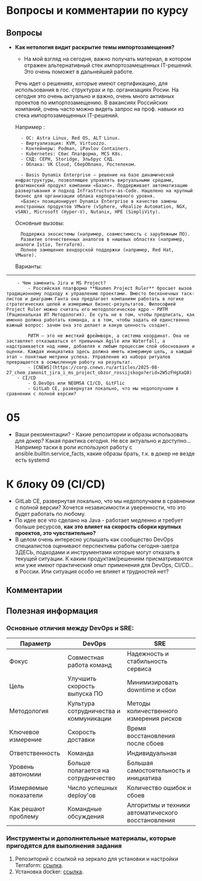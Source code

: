 # Вопросы и комментарии по курсу
## Вопросы
- **Как нетология видит раскрытие темы импортозамещения?**

    - На мой взгляд на сегодня, важно получать материал, в котором отражен альтернативный стек импортозамещенных IT-решений. Это очень поможет в дальнейшей работе.

    Речь идет о решениях, которые имеют сертификацию, для использования в гос. структурах и пр. организациях Росии. На сегодня это очень актуально и важно, очень много активных проектов по импортозамещению. В вакансиях Российских компаний, очень часто можно видеть запрос на проф. навыки из стека импортозамещенных IT-решений.

    Например :

        - ОС: Astra Linux, Red OS, ALT Linux.
        - Виртуализация: KVM, Virtuozzo.
        - Контейнеры: Podman, iPavlov Containers.
        - Kubernetes: Сбис Платформа, MCS K8s.
        - СХД: CEPH, Storidge, Эльбрус СХД.
        - Облака: VK Cloud, СберОблако, Ростелеком.

        - Basis Dynamix Enterprise – решение на базе динамической инфраструктуры, позволяющее управлять виртуальными средами, флагманский продукт компании «Базис». Поддерживает автоматизацию развертывания и подход Infrastructure-as-Code. Нацелено на крупный бизнес для организации облака корпоративного уровня.
        «Базис» позиционирует Dynamix Enterprise в качестве замены иностранных продуктов VMware (vSphere, vRealize Automation, NGX, vSAN), Microsoft (Hyper-V), Nutanix, HPE (SimpliVity).

    Основные вызовы:

        Поддержка экосистемы (например, совместимость с зарубежным ПО).
        Развитие отечественных аналогов в нишевых областях (например, аналоги Istio, Terraform).
        Полное замещение вендорской поддержки (например, Red Hat, VMware).

    Варианты:
---
        - Чем заменить Jira и MS Project?
            - Российская платформа **Naumen Project Ruler** бросает вызов традиционному подходу к управлению проектами. Вместо бесконечных таск-листов и диаграмм Ганта она предлагает компаниям работать в логике стратегических целей и измеримых бизнес-результатов. Философией Project Ruler можно считать его методологическое ядро — РИТМ (Рациональная ИТ Методология). Ее суть не в том, чтобы предписать, как именно должна работать команда, а в том, чтобы задать ей единственно важный вопрос: зачем она это делает и какую ценность создает.  

            РИТМ — это не жесткий фреймворк, а система координат. Она не заставляет отказываться от привычных Agile или Waterfall, а надстраивается над ними, добавляя к любым процессам слой обоснования и оценки. Каждая инициатива здесь должна иметь измеримую цель, а каждый этап — понятные метрики успеха. Управление из набора ритуалов превращается в осмысленную работу на результат.
            - [CNEWS](https://corp.cnews.ru/articles/2025-08-27_chem_zamenit_jira_i_ms_project_obzor_rossijskogo?erid=2W5zFHgXaQ8)
        - CI/CD
            - Q.DevOps или NEOMSA CI/CD, GitFlic 
            - GitLab CE, развернутая локально, что мы недополучаем в сравнении с полной версии? 

# 05
- Ваши рекоментации? - Какие репозитории и образы использовать для докер? Какая практика сегодня. Не все актуально и доступно...
Например таски в роли используют работу с ansible.builtin.service_facts, какие образы брать, т.к. в докер не везде есть systemd

# К блоку 09 (CI/CD) 
 
- GitLab CE, развернутая локально, что мы недополучаем в сравнении с полной версии? Хочется независимости и уверенности, что это будет работать по любому.
- По идее все что сделано на Java - работает медленно и требует больше ресурсов, **как это влияет на скорость сборки крупных проектов, это чувствительно?** 
- В целом очень интересно услышать как сообщество DevOps специалистов оценивают перспективы работы сегодня-завтра ЗДЕСЬ, подходами и инструментами которые могут отказать в текущей ситуации. К каким продуктам/решениям присматриваются или уже имеют практический опыт применения для DevOps, CI/CD...  в России. Или ситуация особо не влияет и трудностей нет?

## Комментарии

## Полезная информация

### Основные отличия между DevOps и SRE:

| Параметр            | DevOps                               | SRE                                   |
|---------------------|--------------------------------------|---------------------------------------|
| Фокус               | Совместная работа команд              | Надежность и стабильность сервиса     |
| Цель                | Улучшить скорость выпуска ПО          | Минимизировать downtime и сбои        |
| Методология         | Культура сотрудничества и коммуникации| Методы количественного измерения рисков|
| Ключевое измерение  | Скорость доставки                     | Время восстановления после сбоев      |
| Ответственность     | Команда                              | Индивидуальная                        |
| Уровень автономии   | Больше полагается на сотрудничество   | Большая самостоятельность и инициатива|
| Измеряемые показатели| Число успешных deploy'ов              | Количество ошибок и сбоев             |
| Как решают проблему | Командные обсуждения                  | Алгоритмы и техники автоматического восстановления|



### Инструменты и дополнительные материалы, которые пригодятся для выполнения задания

1. Репозиторий с ссылкой на зеркало для установки и настройки Terraform: [ссылка](https://github.com/netology-code/devops-materials).
2. Установка docker: [ссылка](https://docs.docker.com/engine/install/ubuntu/).
